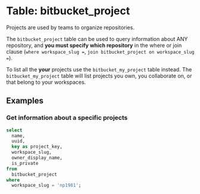 # Table: bitbucket_project

Projects are used by teams to organize repositories.

The `bitbucket_project` table can be used to query information about ANY repository, and **you must specify which repository** in the where or join clause (`where workspace_slug =`, `join bitbucket_project on workspace_slug =`).

To list all the **your** projects use the `bitbucket_my_project` table instead. The `bitbucket_my_project` table will list projects you own, you collaborate on, or that belong to your workspaces.

## Examples

### Get information about a specific projects

```sql
select
  name,
  uuid,
  key as project_key,
  workspace_slug,
  owner_display_name,
  is_private
from
  bitbucket_project
where
  workspace_slug = 'np1981';
```

